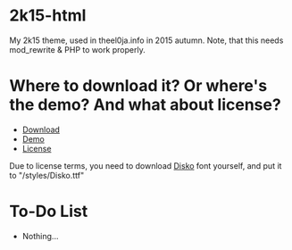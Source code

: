 # 2k15-html
My 2k15 theme, used in theel0ja.info in 2015 autumn. Note, that this needs mod_rewrite & PHP to work properly.

# Where to download it? Or where's the demo? And what about license?
- [Download](https://github.com/theel0ja/2k15-html/archive/master.zip)
- [Demo](https://lab.theel0ja.info/sivupohjat/2k15-html/)
- [License](LICENSE)

Due to license terms, you need to download [Disko](http://www.dafont.com/disko.font) font yourself, and put it to "/styles/Disko.ttf"

# To-Do List
- Nothing...
